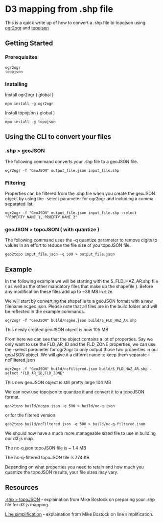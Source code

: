 # D3 mapping from .shp file

This is a quick write up of how to convert a .shp file to topojson using [ogr2ogr](https://www.npmjs.com/package/ogr2ogr) and [topojson](https://www.npmjs.com/package/topojson)

## Getting Started

### Prerequisites

```
ogr2ogr
topojson
```

### Installing

Install ogr2ogr ( global )

```
npm install -g ogr2ogr
```

Install topojson ( global )

```
npm install -g topojson
```

## Using the CLI to convert your files

### .shp > geoJSON
The following command converts your .shp file to a geoJSON file.
```
ogr2ogr -f "GeoJSON" output_file.json input_file.shp
```

### Filtering
Properties can be filtered from the .shp file when you create the geoJSON object by using the -select parameter for ogr2ogr and including a comma separated list.
```
ogr2ogr -f "GeoJSON" output_file.json input_file.shp -select "PROPERTY_NAME_1, PROERTY_NAME_2"
```

### geoJSON > topoJSON ( with quantize )
The following command uses the -q quantize parameter to remove digits to values in an effort to reduce the file size of you topoJSON file.
```
geo2topo input_file.json -q 500 > output_file.json
```

## Example
In the following example we will be starting with the S_FLD_HAZ_AR.shp file ( as well as the other mandatory files that make up the shapefile ). Before any modification these files add up to ~38 MB in size.

We will start by converting the shapefile to a geoJSON format with a new filename ncgeo.json. Please note that all files are in the build folder and will be reflected in the example commands.
```
ogr2ogr -f "GeoJSON" build/ncgeo.json build/S_FLD_HAZ_AR.shp
```
This newly created geoJSON object is now 105 MB

From here we can see that the object contains a lot of properties. Say we only want to use the FLD_AR_ID and the FLD_ZONE properties, we can use the -select parameter for ogr2ogr to only output those two properties in our geoJSON object. We will give it a differnt name to keep them separate - ncFiltered.json
```
ogr2ogr -f "GeoJSON" build/ncFiltered.json build/S_FLD_HAZ_AR.shp -select "FLD_AR_ID,FLD_ZONE"
```

This new geoJSON object is still pretty large 104 MB

We can now use topojson to quantize it and convert it to a topoJSON format.
```
geo2topo build/ncgeo.json -q 500 > build/nc-q.json
```

or for the filtered version
```
geo2topo build/ncFiltered.json -q 500 > build/nc-q-filtered.json
```

We should now have a much more manageable sized file to use in building our d3.js map. 

The nc-q.json topoJSON file is ~ 1.4 MB

The nc-q-filtered topoJSON file is 774 KB

Depending on what properties you need to retain and how much you quantize the topoJSON results, your file sizes may vary. 

## Resources
[.shp > topoJSON](https://medium.com/@mbostock/command-line-cartography-part-3-1158e4c55a1e) - explaination from Mike Bostock on preparing your .shp file for d3.js mapping.

[Line simplification](https://bost.ocks.org/mike/simplify/) - explaination from Mike Bostock on line simplification.